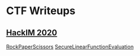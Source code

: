 # CTF Writeups

## [HackIM 2020](HackIM2020/Readme.md)

[RockPaperScissors](HackIM2020/RockPaperScissors)
[SecureLinearFunctionEvaluation](HackIM2020/SecureLinearFunctionEvaluation)